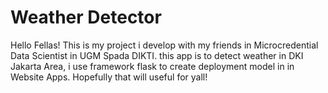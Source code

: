 # Weather Detector 

Hello Fellas! This is my project i develop with my friends in Microcredential Data Scientist in UGM Spada DIKTI. this app is to detect weather in DKI Jakarta Area, i use framework flask to create deployment model in in Website Apps. Hopefully that will useful for yall! 
